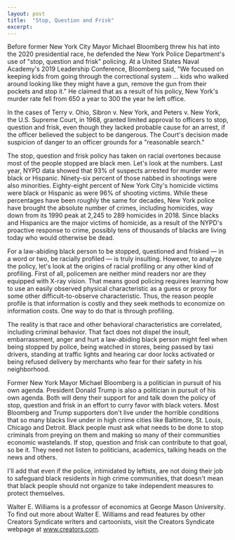 ```yaml
---
layout: post
title:  "Stop, Question and Frisk"
excerpt:
---
```




Before former New York City Mayor Michael Bloomberg threw his hat into the 2020 presidential race, he defended the New York Police Department's use of "stop, question and frisk" policing. At a United States Naval Academy's 2019 Leadership Conference, Bloomberg said, "We focused on keeping kids from going through the correctional system ... kids who walked around looking like they might have a gun, remove the gun from their pockets and stop it." He claimed that as a result of his policy, New York's murder rate fell from 650 a year to 300 the year he left office.

In the cases of Terry v. Ohio, Sibron v. New York, and Peters v. New York, the U.S. Supreme Court, in 1968, granted limited approval to officers to stop, question and frisk, even though they lacked probable cause for an arrest, if the officer believed the subject to be dangerous. The Court's decision made suspicion of danger to an officer grounds for a "reasonable search." 

The stop, question and frisk policy has taken on racial overtones because most of the people stopped are black men. Let's look at the numbers. Last year, NYPD data showed that 93% of suspects arrested for murder were black or Hispanic. Ninety-six percent of those nabbed in shootings were also minorities. Eighty-eight percent of New York City's homicide victims were black or Hispanic as were 96% of shooting victims. While these percentages have been roughly the same for decades, New York police have brought the absolute number of crimes, including homicides, way down from its 1990 peak at 2,245 to 289 homicides in 2018. Since blacks and Hispanics are the major victims of homicide, as a result of the NYPD's proactive response to crime, possibly tens of thousands of blacks are living today who would otherwise be dead.

For a law-abiding black person to be stopped, questioned and frisked — in a word or two, be racially profiled — is truly insulting. However, to analyze the policy, let's look at the origins of racial profiling or any other kind of profiling. First of all, policemen are neither mind readers nor are they equipped with X-ray vision. That means good policing requires learning how to use an easily observed physical characteristic as a guess or proxy for some other difficult-to-observe characteristic. Thus, the reason people profile is that information is costly and they seek methods to economize on information costs. One way to do that is through profiling. 

The reality is that race and other behavioral characteristics are correlated, including criminal behavior. That fact does not dispel the insult, embarrassment, anger and hurt a law-abiding black person might feel when being stopped by police, being watched in stores, being passed by taxi drivers, standing at traffic lights and hearing car door locks activated or being refused delivery by merchants who fear for their safety in his neighborhood.

Former New York Mayor Michael Bloomberg is a politician in pursuit of his own agenda. President Donald Trump is also a politician in pursuit of his own agenda. Both will deny their support for and talk down the policy of stop, question and frisk in an effort to curry favor with black voters. Most Bloomberg and Trump supporters don't live under the horrible conditions that so many blacks live under in high crime cities like Baltimore, St. Louis, Chicago and Detroit. Black people must ask what needs to be done to stop criminals from preying on them and making so many of their communities economic wastelands. If stop, question and frisk can contribute to that goal, so be it. They need not listen to politicians, academics, talking heads on the news and others. 



I'll add that even if the police, intimidated by leftists, are not doing their job to safeguard black residents in high crime communities, that doesn't mean that black people should not organize to take independent measures to protect themselves.

Walter E. Williams is a professor of economics at George Mason University. To find out more about Walter E. Williams and read features by other Creators Syndicate writers and cartoonists, visit the Creators Syndicate webpage at www.creators.com.
